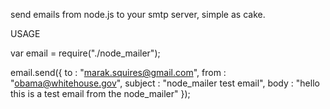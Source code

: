 send emails from node.js to your smtp server, simple as cake.

USAGE

var email = require("./node_mailer");

email.send({
  to : "marak.squires@gmail.com",
  from : "obama@whitehouse.gov",
  subject : "node_mailer test email",
  body : "hello this is a test email from the node_mailer"
});
	   